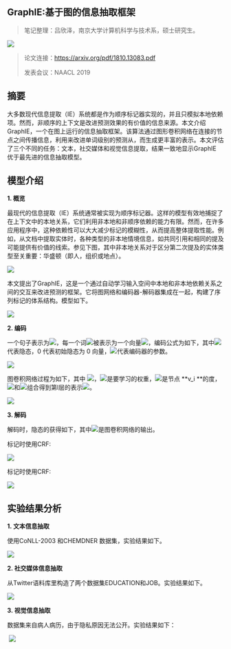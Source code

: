 
## GraphIE:基于图的信息抽取框架

> 笔记整理：吕欣泽，南京大学计算机科学与技术系，硕士研究生。

![](img/GraphIE:基于图的信息抽取框架.md_1.png)

> 论文连接：https://arxiv.org/pdf/1810.13083.pdf
>
> 发表会议：NAACL 2019

## **摘要**

大多数现代信息提取（IE）系统都是作为顺序标记器实现的，并且只模拟本地依赖项。然而，非顺序的上下文是改进预测效果的有价值的信息来源。本文介绍GraphIE，一个在图上运行的信息抽取框架。该算法通过图形卷积网络在连接的节点之间传播信息，利用来改进单词级别的预测从，而生成更丰富的表示。本文评估了三个不同的任务：文本，社交媒体和视觉信息提取，结果一致地显示GraphIE 优于最先进的信息抽取模型。

## **模型介绍**

**1. 概览**

最现代的信息提取（IE）系统通常被实现为顺序标记器。这样的模型有效地捕捉了在上下文中的本地关系，它们利用非本地和非顺序依赖的能力有限。然而，在许多应用程序中，这种依赖性可以大大减少标记的模糊性，从而提高整体提取性能。例如，从文档中提取实体时，各种类型的非本地情境信息，如共同引用和相同的提及可能提供有价值的线索。参见下图，其中非本地关系对于区分第二次提及的实体类型至关重要：华盛顿（即人，组织或地点）。

![](img/GraphIE:基于图的信息抽取框架.md_2.png)

本文提出了GraphIE，这是一个通过自动学习输入空间中本地和非本地依赖关系之间的交互来改进预测的框架。它将图网络和编码器-解码器集成在一起，构建了序列标记的体系结构。模型如下。

![](img/GraphIE:基于图的信息抽取框架.md_3.png)



**2. 编码**

一个句子表示为![](img/GraphIE:基于图的信息抽取框架.md_4.png)，每一个词![](img/GraphIE:基于图的信息抽取框架.md_5.png)被表示为一个向量![](img/GraphIE:基于图的信息抽取框架.md_6.png)，编码公式为如下，其中![](img/GraphIE:基于图的信息抽取框架.md_7.png)代表隐态，0 代表初始隐态为 0 向量，![](img/GraphIE:基于图的信息抽取框架.md_8.png)代表编码器的参数。

![](img/GraphIE:基于图的信息抽取框架.md_9.png)



图卷积网络过程为如下，其中 ![](img/GraphIE:基于图的信息抽取框架.md_10.png)，![](img/GraphIE:基于图的信息抽取框架.md_11.png)是要学习的权重，![](img/GraphIE:基于图的信息抽取框架.md_12.png)是节点 **v_i **的度，![](img/GraphIE:基于图的信息抽取框架.md_13.png)和![](img/GraphIE:基于图的信息抽取框架.md_14.png)组合得到第l层的表示![](img/GraphIE:基于图的信息抽取框架.md_15.png)。

![](img/GraphIE:基于图的信息抽取框架.md_16.png)

**3. 解码**

解码时，隐态的获得如下，其中![](img/GraphIE:基于图的信息抽取框架.md_17.png)是图卷积网络的输出。


标记时使用CRF:

![](img/GraphIE:基于图的信息抽取框架.md_18.png)

标记时使用CRF:

![](img/GraphIE:基于图的信息抽取框架.md_19.png)



## **实验结果分析**

**1. ****文本信息抽取******

使用CoNLL-2003 和CHEMDNER 数据集，实验结果如下。

![](img/GraphIE:基于图的信息抽取框架.md_20.png)



**2. ****社交媒体信息抽取******

从Twitter语料库里构造了两个数据集EDUCATION和JOB。实验结果如下。

![](img/GraphIE:基于图的信息抽取框架.md_21.png)



**3. ****视觉信息抽取******

数据集来自病人病历，由于隐私原因无法公开。实验结果如下：

 ![](img/GraphIE:基于图的信息抽取框架.md_22.png)

